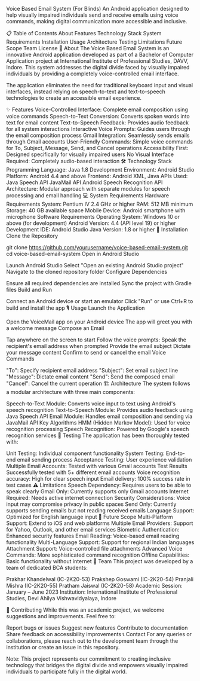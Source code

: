 Voice Based Email System (For Blinds)
An Android application designed to help visually impaired individuals send and receive emails using voice commands, making digital communication more accessible and inclusive.

📋 Table of Contents
About
Features
Technology Stack
System Requirements
Installation
Usage
Architecture
Testing
Limitations
Future Scope
Team
License
🎯 About
The Voice Based Email System is an innovative Android application developed as part of a Bachelor of Computer Application project at International Institute of Professional Studies, DAVV, Indore. This system addresses the digital divide faced by visually impaired individuals by providing a completely voice-controlled email interface.

The application eliminates the need for traditional keyboard input and visual interfaces, instead relying on speech-to-text and text-to-speech technologies to create an accessible email experience.

✨ Features
Voice-Controlled Interface: Complete email composition using voice commands
Speech-to-Text Conversion: Converts spoken words into text for email content
Text-to-Speech Feedback: Provides audio feedback for all system interactions
Interactive Voice Prompts: Guides users through the email composition process
Gmail Integration: Seamlessly sends emails through Gmail accounts
User-Friendly Commands: Simple voice commands for To, Subject, Message, Send, and Cancel operations
Accessibility First: Designed specifically for visually impaired users
No Visual Interface Required: Completely audio-based interaction
🛠 Technology Stack
Programming Language: Java 1.8
Development Environment: Android Studio
Platform: Android 4.4 and above
Frontend: Android XML, Java
APIs Used:
Java Speech API
JavaMail API
Android Speech Recognition API
Architecture: Modular approach with separate modules for speech processing and email handling
💻 System Requirements
Hardware Requirements
System: Pentium IV 2.4 GHz or higher
RAM: 512 MB minimum
Storage: 40 GB available space
Mobile Device: Android smartphone with microphone
Software Requirements
Operating System: Windows 10 or above (for development)
Android Version: 4.4 (API level 19) or higher
Development IDE: Android Studio
Java Version: 1.8 or higher
📱 Installation
Clone the Repository

git clone https://github.com/yourusername/voice-based-email-system.git
cd voice-based-email-system
Open in Android Studio

Launch Android Studio
Select "Open an existing Android Studio project"
Navigate to the cloned repository folder
Configure Dependencies

Ensure all required dependencies are installed
Sync the project with Gradle files
Build and Run

Connect an Android device or start an emulator
Click "Run" or use Ctrl+R to build and install the app
🎙 Usage
Launch the Application

Open the VoiceMail app on your Android device
The app will greet you with a welcome message
Compose an Email

Tap anywhere on the screen to start
Follow the voice prompts:
Speak the recipient's email address when prompted
Provide the email subject
Dictate your message content
Confirm to send or cancel the email
Voice Commands

"To": Specify recipient email address
"Subject": Set email subject line
"Message": Dictate email content
"Send": Send the composed email
"Cancel": Cancel the current operation
🏗 Architecture
The system follows a modular architecture with three main components:

Speech-to-Text Module: Converts voice input to text using Android's speech recognition
Text-to-Speech Module: Provides audio feedback using Java Speech API
Email Module: Handles email composition and sending via JavaMail API
Key Algorithms
HMM (Hidden Markov Model): Used for voice recognition processing
Speech Recognition: Powered by Google's speech recognition services
🧪 Testing
The application has been thoroughly tested with:

Unit Testing: Individual component functionality
System Testing: End-to-end email sending process
Acceptance Testing: User experience validation
Multiple Email Accounts: Tested with various Gmail accounts
Test Results
Successfully tested with 5+ different email accounts
Voice recognition accuracy: High for clear speech input
Email delivery: 100% success rate in test cases
⚠ Limitations
Speech Dependency: Requires users to be able to speak clearly
Gmail Only: Currently supports only Gmail accounts
Internet Required: Needs active internet connection
Security Considerations: Voice input may compromise privacy in public spaces
Send Only: Currently supports sending emails but not reading received emails
Language Support: Optimized for English language input
🚀 Future Scope
Multi-Platform Support: Extend to iOS and web platforms
Multiple Email Providers: Support for Yahoo, Outlook, and other email services
Biometric Authentication: Enhanced security features
Email Reading: Voice-based email reading functionality
Multi-Language Support: Support for regional Indian languages
Attachment Support: Voice-controlled file attachments
Advanced Voice Commands: More sophisticated command recognition
Offline Capabilities: Basic functionality without internet
👥 Team
This project was developed by a team of dedicated BCA students:

Prakhar Khandelwal (IC-2K20-53)
Prakshep Goswami (IC-2K20-54)
Pranjali Mishra (IC-2K20-55)
Pratham Jaiswal (IC-2K20-58)
Academic Session: January – June 2023
Institution: International Institute of Professional Studies, Devi Ahilya Vishwavidyalaya, Indore


🤝 Contributing
While this was an academic project, we welcome suggestions and improvements. Feel free to:

Report bugs or issues
Suggest new features
Contribute to documentation
Share feedback on accessibility improvements
📞 Contact
For any queries or collaborations, please reach out to the development team through the institution or create an issue in this repository.

Note: This project represents our commitment to creating inclusive technology that bridges the digital divide and empowers visually impaired individuals to participate fully in the digital world.

